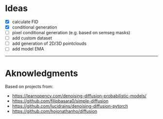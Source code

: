 
# Ideas

- [x] calculate FID
- [x] conditional generation
- [ ] pixel conditional generation (e.g. based on semseg masks)
- [ ] add custom dataset
- [ ] add generation of 2D/3D pointclouds
- [ ] add model EMA

---

# Aknowledgments

Based on projects from:

- <https://learnopencv.com/denoising-diffusion-probabilistic-models/>
- <https://github.com/filipbasara0/simple-diffusion>
- <https://github.com/lucidrains/denoising-diffusion-pytorch>
- <https://github.com/hojonathanho/diffusion>
